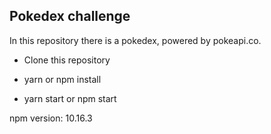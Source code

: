 ## Pokedex challenge

In this repository there is a pokedex, powered by pokeapi.co.

- Clone this repository

- yarn or npm install

- yarn start or npm start

npm version: 10.16.3
